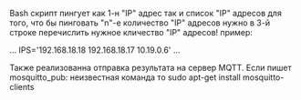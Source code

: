 Bash скрипт пингует как 1-н "IP" адрес так и список "IP" адресов
для того, что бы пинговать "n"-е количество "IP" адресов нужно в 3-й строке перечислить нужное кличество
"IP" адресов! 
пример:
 
...
IPS='192.168.18.18
192.168.18.17
10.19.0.6'
...

Также реализованна отправка результата на сервер MQTT.
Если пишет 
mosquitto_pub: неизвестная команда
то 
sudo apt-get install mosquitto-clients